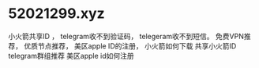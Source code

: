 # 52021299.xyz
小火箭共享ID ，
telegram收不到验证码，
telegeram收不到短信。
免费VPN推荐，
优质节点推荐，
美区apple ID的注册，
小火箭如何下载
共享小火箭ID
telegram群组推荐
美区apple id如何注册
